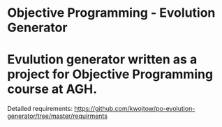 # Objective Programming - Evolution Generator

# Evulution generator written as a project for Objective Programming course at AGH.

Detailed requirements: https://github.com/kwojtow/po-evolution-generator/tree/master/requirments
